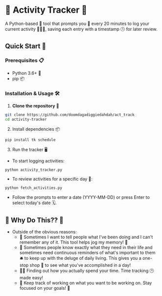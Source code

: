 # 📌 Activity Tracker 🚀

A Python-based 🐍 tool that prompts you 📣 every 20 minutes to log your current activity 🏃‍♂️💼, saving each entry with a timestamp 🕒 for later review.

## Quick Start 🏁

### Prerequisites 📋

- Python 3.6+ 🐍
- pip 📦

### Installation & Usage 🛠️

1. **Clone the repository** 📂
```sh
git clone https://github.com/doomdagadiggiedahdah/act_track
cd activity-tracker
```
2. Install dependencies 📦
```sh
pip install tk schedule
```
3. Run the tracker 🖥️
- To start logging activities:
```sh
python activity_tracker.py
```
- To review activities for a specific day 📆:
```sh
python fetch_activities.py
```
- Follow the prompts to enter a date (YYYY-MM-DD) or press Enter to select today's date 🗓️.

## 🌟 Why Do This?? 🌈
- Outside of the obvious reasons:
   - 📝 Sometimes I want to tell people what I've been doing and I can't remember any of it. This tool helps jog my memory! 🧠
   - 🎯 Sometimes people know exactly what they need in their life and sometimes need continuous reminders of what's important to them 🛎️ to keep up with the deluge of daily living. This gives you a one-stop shop 🏪 to see what you've accomplished in a day!
   - 🕵️‍♂️ Finding out how you actually spend your time. Time tracking 🕒 made easy!
   - 🚀 Keep track of working on what you want to be working on. Stay focused on your goals! 🎯
